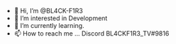 - 👋 Hi, I’m @BL4CK-F1R3
- 👀 I’m interested in Development
- 🌱 I’m currently learning.
- 📫 How to reach me ... Discord BL4CKF1R3_TV#9816

<!---
BL4CK-F1R3/BL4CK-F1R3 is a ✨ special ✨ repository because its `README.md` (this file) appears on your GitHub profile.
You can click the Preview link to take a look at your changes.
--->
